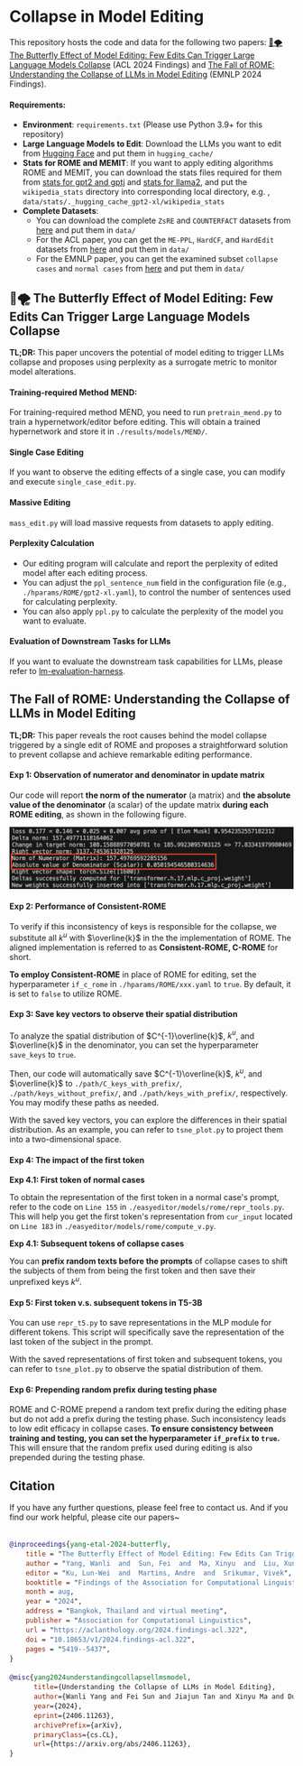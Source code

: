 # Collapse in Model Editing

This repository hosts the code and data for the following two papers: [🦋🌪️ The Butterfly Effect of Model Editing: Few Edits Can Trigger Large Language Models Collapse](https://aclanthology.org/2024.findings-acl.322/) (ACL 2024 Findings) and [The Fall of ROME: Understanding the Collapse of LLMs in Model Editing](https://arxiv.org/abs/2406.11263) (EMNLP 2024 Findings).

#### Requirements:

- **Environment**: `requirements.txt` (Please use Python 3.9+ for this repository)
- **Large Language Models to Edit**: Download the LLMs you want to edit from [Hugging Face](https://huggingface.co/) and put them in `hugging_cache/`
- **Stats for ROME and MEMIT**: If you want to apply editing algorithms ROME and MEMIT, you can download the stats files required for them from [stats for gpt2 and gptj](https://rome.baulab.info/data/stats/) and [stats for llama2](https://drive.google.com/drive/folders/1IGt7NNV-OxXqIljjr02_k0dDY50Z5N_E), and put the `wikipedia_stats` directory into corresponding local directory, e.g. , `data/stats/._hugging_cache_gpt2-xl/wikipedia_stats`
- **Complete Datasets**: 
  - You can download the complete `ZsRE` and `COUNTERFACT` datasets from [here](https://rome.baulab.info/data/dsets/) and put them in `data/`
  - For the ACL paper, you can get the `ME-PPL`, `HardCF`, and `HardEdit` datasets from [here](https://drive.google.com/drive/folders/1-L2TzbaWVmduJaFzfp49XzdVp-3LuQ1i) and put them in `data/`
  - For the EMNLP paper, you can get the examined subset `collapse cases` and `normal cases` from [here](https://drive.google.com/drive/folders/1pTbtdrzXyZKjM1oAOIUNOB_ePB6FhtjN) and put them in `data/`



## 🦋🌪 The Butterfly Effect of Model Editing: Few Edits Can Trigger Large Language Models Collapse

**TL;DR:** This paper uncovers the potential of model editing to trigger LLMs collapse and proposes using perplexity as a surrogate metric to monitor model alterations.


#### Training-required Method MEND:

For training-required method MEND, you need to run `pretrain_mend.py` to train a hypernetwork/editor before editing. This will obtain a trained hypernetwork and store it in `./results/models/MEND/`.

#### Single Case Editing

If you want to observe the editing effects of a single case, you can modify and execute `single_case_edit.py`.

#### Massive Editing

`mass_edit.py` will load massive requests from datasets to apply editing. 

#### Perplexity Calculation

- Our editing program will calculate and report the perplexity of edited model after each editing process. 
- You can adjust the `ppl_sentence_num` field in the configuration file (e.g., `./hparams/ROME/gpt2-xl.yaml`), to control the number of sentences used for calculating perplexity. 
- You can also apply `ppl.py` to calculate the perplexity of the model you want to evaluate.

#### Evaluation of Downstream Tasks for LLMs

If you want to evaluate the downstream task capabilities for LLMs, please refer to [lm-evaluation-harness](https://github.com/EleutherAI/lm-evaluation-harness).



## The Fall of ROME: Understanding the Collapse of LLMs in Model Editing

**TL;DR:** This paper reveals the root causes behind the model collapse triggered by a single edit of ROME and proposes a straightforward solution to prevent collapse and achieve remarkable editing performance.

#### Exp 1: Observation of numerator and denominator in update matrix

Our code will report **the norm of the numerator** (a matrix) and **the absolute value of the denominator** (a scalar) of the update matrix **during each ROME editing**, as shown in the following figure.

<img src="./Figures/output.png" alt="output" style="zoom: 60%;" />

#### Exp 2: Performance of Consistent-ROME

To verify if this inconsistency of keys is responsible for the collapse, we substitute all $k^{u}$ with $\overline{k}$ in the the implementation of ROME. The aligned implementation is referred to as **Consistent-ROME, C-ROME** for short.

**To employ Consistent-ROME** in place of ROME for editing, set the hyperparameter `if_c_rome` in `./hparams/ROME/xxx.yaml` to `true`. By default, it is set to `false` to utilize ROME.

#### Exp 3: Save key vectors to observe their spatial distribution

To analyze the spatial distribution of $C^{-1}\overline{k}$, $k^{u}$, and $\overline{k}$ in the denominator, you can set the hyperparameter `save_keys` to `true`. 

Then, our code will automatically save $C^{-1}\overline{k}$, $k^{u}$, and $\overline{k}$ to `./path/C_keys_with_prefix/`, `./path/keys_without_prefix/`, and `./path/keys_with_prefix/`, respectively. You may modify these paths as needed.

With the saved key vectors, you can explore the differences in their spatial distribution. As an example, you can refer to `tsne_plot.py` to project them into a two-dimensional space.

#### Exp 4: The impact of the first token

**Exp 4.1: First token of normal cases**

To obtain the representation of the first token in a normal case's prompt, refer to the code on `Line 155` in `./easyeditor/models/rome/repr_tools.py`. This will help you get the first token's representation from `cur_input` located on `Line 183` in `./easyeditor/models/rome/compute_v.py`.

**Exp 4.1: Subsequent tokens of collapse cases**

You can **prefix random texts before the prompts** of collapse cases to shift the subjects of them from being the first token and then save their unprefixed keys $k^{u}$.

#### Exp 5: First token v.s. subsequent tokens in T5-3B

You can use `repr_t5.py` to save representations in the MLP module for different tokens. This script will specifically save the representation of the last token of the subject in the prompt.

With the saved representations of first token and subsequent tokens, you can refer to `tsne_plot.py` to observe the spatial distribution of them.

#### Exp 6: Prepending random prefix during testing phase

ROME and C-ROME prepend a random text prefix during the editing phase but do not add a prefix during the testing phase. Such inconsistency leads to low edit efficacy in collapse cases. **To ensure consistency between training and testing, you can set the hyperparameter `if_prefix` to `true`.** This will ensure that the random prefix used during editing is also prepended during the testing phase.



## Citation

If you have any further questions, please feel free to contact us. And if you find our work helpful, please cite our papers~

```bibtex

@inproceedings{yang-etal-2024-butterfly,
    title = "The Butterfly Effect of Model Editing: Few Edits Can Trigger Large Language Models Collapse",
    author = "Yang, Wanli  and  Sun, Fei  and  Ma, Xinyu  and  Liu, Xun  and  Yin, Dawei  and  Cheng, Xueqi",
    editor = "Ku, Lun-Wei  and  Martins, Andre  and  Srikumar, Vivek",
    booktitle = "Findings of the Association for Computational Linguistics ACL 2024",
    month = aug,
    year = "2024",
    address = "Bangkok, Thailand and virtual meeting",
    publisher = "Association for Computational Linguistics",
    url = "https://aclanthology.org/2024.findings-acl.322",
    doi = "10.18653/v1/2024.findings-acl.322",
    pages = "5419--5437",
}

@misc{yang2024understandingcollapsellmsmodel,
      title={Understanding the Collapse of LLMs in Model Editing}, 
      author={Wanli Yang and Fei Sun and Jiajun Tan and Xinyu Ma and Du Su and Dawei Yin and Huawei Shen},
      year={2024},
      eprint={2406.11263},
      archivePrefix={arXiv},
      primaryClass={cs.CL},
      url={https://arxiv.org/abs/2406.11263}, 
}

```







